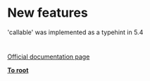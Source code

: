 # New features




<div class="phpcode"><span class="html">
&apos;callable&apos; was implemented as a typehint in 5.4</span>
</div>
  

#

[Official documentation page](https://www.php.net/manual/en/migration54.new-features.php)

**[To root](/README.md)**
